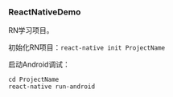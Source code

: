 ### ReactNativeDemo

RN学习项目。

初始化RN项目：```react-native init ProjectName```

启动Android调试：
```
cd ProjectName 
react-native run-android
```
